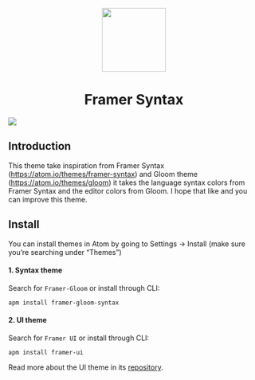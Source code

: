 
<p align="center">
  <img src="https://946663360620-us-east-1-static-files.s3.amazonaws.com/syntax/logo.png" width="128" height="128"/>
</p>
<h1 align="center">Framer Syntax</h1>

<img src="https://freddy-storage.s3-us-west-1.amazonaws.com/Framer-Gloom/Framer-Gloom.png" />

## Introduction

This theme take inspiration from Framer Syntax (https://atom.io/themes/framer-syntax) and Gloom theme (https://atom.io/themes/gloom)
it takes the language syntax colors from Framer Syntax and the editor colors from Gloom.
I hope that like and you can improve this theme.

## Install

You can install themes in Atom by going to Settings → Install (make sure you’re searching under “Themes”)

#### 1. Syntax theme
Search for `Framer-Gloom` or install through CLI:

```
apm install framer-gloom-syntax
```

#### 2. UI theme
Search for `Framer UI` or install through CLI:

```
apm install framer-ui
```

Read more about the UI theme in its [repository](https://github.com/framer/syntax-atom-ui).
